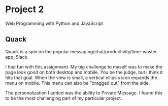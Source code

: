 # Project 2

Web Programming with Python and JavaScript

## Quack

Quack is a spin on the popular messaging/chat/productivity/time-waster app, Slack.

I had fun with this assignment.  My big challenge to myself was to make the page look good on both desktop and mobile.  You be the judge, but I think it hits
that goal.  When the view is small, a vertical ellipsis icon expands the menu on mobile.  This menu can also be "dragged out" from the side.  

The personalization I added was the ability to Private Message.  I found this to be the most challenging part of my particular project.  